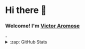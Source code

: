 

<!--
**VikkyDev05/vikkydev05** is a ✨ _special_ ✨ repository because its `README.md` (this file) appears on your GitHub profile.

Here are some ideas to get you started:

- 🔭 I’m currently working on ...
- 🌱 I’m currently learning ...
- 👯 I’m looking to collaborate on ...
- 🤔 I’m looking for help with ...
- 💬 Ask me about ...
- 📫 How to reach me: ...
- 😄 Pronouns: ...
- ⚡ Fun fact: ...
-->
# Hi there 👋
<h3>Welcome! I'm <a href="https://linktr.ee/Vathevitechguy">Victor Aromose</a></h3>
- 

<details>
  <summary>:zap: GitHub Stats</summary>
  <br />
 <img align="left" alt="vikkydev05's GitHub Stats" src="https://github-readme-stats.codestackr.vercel.app/api?username=vikkydev05&show_icons=true&hide_border=true&theme=dracula" />
</details>
